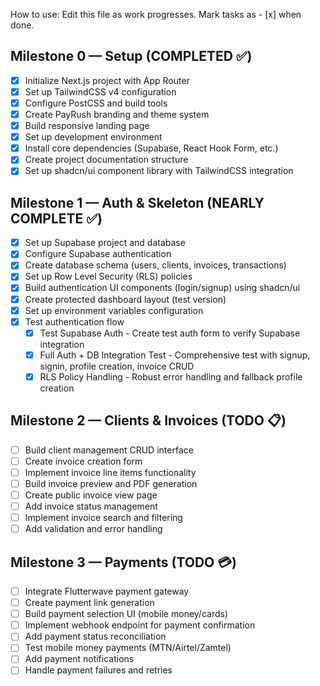 How to use: Edit this file as work progresses. Mark tasks as - [x] when done.

## Milestone 0 — Setup (COMPLETED ✅)

- [x] Initialize Next.js project with App Router
- [x] Set up TailwindCSS v4 configuration
- [x] Configure PostCSS and build tools
- [x] Create PayRush branding and theme system
- [x] Build responsive landing page
- [x] Set up development environment
- [x] Install core dependencies (Supabase, React Hook Form, etc.)
- [x] Create project documentation structure
- [x] Set up shadcn/ui component library with TailwindCSS integration

## Milestone 1 — Auth & Skeleton (NEARLY COMPLETE ✅)

- [x] Set up Supabase project and database
- [x] Configure Supabase authentication  
- [x] Create database schema (users, clients, invoices, transactions)
- [x] Set up Row Level Security (RLS) policies
- [x] Build authentication UI components (login/signup) using shadcn/ui
- [x] Create protected dashboard layout (test version)
- [x] Set up environment variables configuration
- [x] Test authentication flow
  - [x] Test Supabase Auth - Create test auth form to verify Supabase integration
  - [x] Full Auth + DB Integration Test - Comprehensive test with signup, signin, profile creation, invoice CRUD
  - [x] RLS Policy Handling - Robust error handling and fallback profile creation

## Milestone 2 — Clients & Invoices (TODO 📋)

- [ ] Build client management CRUD interface
- [ ] Create invoice creation form
- [ ] Implement invoice line items functionality
- [ ] Build invoice preview and PDF generation
- [ ] Create public invoice view page
- [ ] Add invoice status management
- [ ] Implement invoice search and filtering
- [ ] Add validation and error handling

## Milestone 3 — Payments (TODO 💳)

- [ ] Integrate Flutterwave payment gateway
- [ ] Create payment link generation
- [ ] Build payment selection UI (mobile money/cards)
- [ ] Implement webhook endpoint for payment confirmation
- [ ] Add payment status reconciliation
- [ ] Test mobile money payments (MTN/Airtel/Zamtel)
- [ ] Add payment notifications
- [ ] Handle payment failures and retries